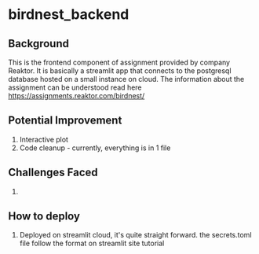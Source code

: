 # birdnest_backend

## Background

This is the frontend component of assignment provided by company Reaktor.
It is basically a streamlit app that connects to the postgresql database hosted on a small instance on cloud.
The information about the assignment can be understood read here https://assignments.reaktor.com/birdnest/

## Potential Improvement

1. Interactive plot
2. Code cleanup - currently, everything is in 1 file

## Challenges Faced

1. 

## How to deploy

1. Deployed on streamlit cloud, it's quite straight forward. the secrets.toml file follow the format on streamlit site tutorial 